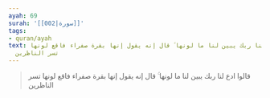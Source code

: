 ```yaml
---
ayah: 69
surah: '[[002|سورة]]'
tags:
- quran/ayah
text: قالوا ادع لنا ربك يبين لنا ما لونها ۚ قال إنه يقول إنها بقرة صفراء فاقع لونها
  تسر الناظرين
---
```

> قالوا ادع لنا ربك يبين لنا ما لونها ۚ قال إنه يقول إنها بقرة صفراء فاقع لونها تسر الناظرين
